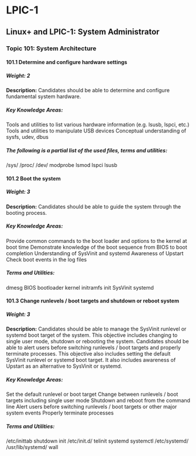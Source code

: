 # LPIC-1
## Linux+ and LPIC-1: System Administrator
### Topic 101: System Architecture

#### 101.1 Determine and configure hardware settings

##### Weight: 2

**Description:** Candidates should be able to determine and configure fundamental system hardware.

##### Key Knowledge Areas:

Tools and utilities to list various hardware information (e.g. lsusb, lspci, etc.)
Tools and utilities to manipulate USB devices
Conceptual understanding of sysfs, udev, dbus
##### The following is a partial list of the used files, terms and utilities:

/sys/
/proc/
/dev/
modprobe
lsmod
lspci
lsusb
 

#### 101.2 Boot the system

##### Weight: 3

**Description:** Candidates should be able to guide the system through the booting process.

##### Key Knowledge Areas:

Provide common commands to the boot loader and options to the kernel at boot time
Demonstrate knowledge of the boot sequence from BIOS to boot completion
Understanding of SysVinit and systemd
Awareness of Upstart
Check boot events in the log files
##### Terms and Utilities:

dmesg
BIOS
bootloader
kernel
initramfs
init
SysVinit
systemd
 

#### 101.3 Change runlevels / boot targets and shutdown or reboot system

##### Weight: 3

**Description:** Candidates should be able to manage the SysVinit runlevel or systemd boot target of the system. This objective includes changing to single user mode, shutdown or rebooting the system. Candidates should be able to alert users before switching runlevels / boot targets and properly terminate processes. This objective also includes setting the default SysVinit runlevel or systemd boot target. It also includes awareness of Upstart as an alternative to SysVinit or systemd.

##### Key Knowledge Areas:

Set the default runlevel or boot target
Change between runlevels / boot targets including single user mode
Shutdown and reboot from the command line
Alert users before switching runlevels / boot targets or other major system events
Properly terminate processes
##### Terms and Utilities:

/etc/inittab
shutdown
init
/etc/init.d/
telinit
systemd
systemctl
/etc/systemd/
/usr/lib/systemd/
wall
